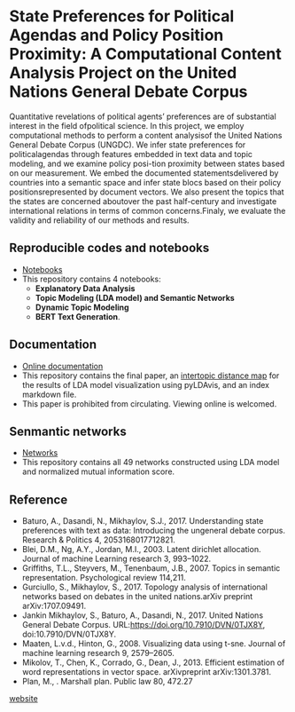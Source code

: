 # State Preferences for Political Agendas and Policy Position Proximity: A Computational Content Analysis Project on the United Nations General Debate Corpus

Quantitative revelations of political agents’ preferences are of substantial interest in the field ofpolitical science. In this project, we employ computational methods to perform a content analysisof the United Nations General Debate Corpus (UNGDC). We infer state preferences for politicalagendas through features embedded in text data and topic modeling, and we examine policy posi-tion proximity between states based on our measurement.  We embed the documented statementsdelivered by countries into a semantic space and infer state blocs based on their policy positionsrepresented by document vectors.  We also present the topics that the states are concerned aboutover the past half-century and investigate international relations in terms of common concerns.Finaly, we evaluate the validity and reliability of our methods and results. 

## Reproducible codes and notebooks
- [Notebooks](https://github.com/luxin-tian/UNGDC/tree/master/project)
- This repository contains 4 notebooks: 
  - **Explanatory Data Analysis**
  - **Topic Modeling (LDA model) and Semantic Networks**
  - **Dynamic Topic Modeling**
  - **BERT Text Generation**.

## Documentation
- [Online documentation](./paper.pdf)
- This repository contains the final paper, an [intertopic distance map](./pylda_topic.html) for the results of LDA model visualization using pyLDAvis, and an index markdown file.
- This paper is prohibited from circulating. Viewing online is welcomed. 

## Senmantic networks
- [Networks](./pic)
- This repository contains all 49 networks constructed using LDA model and normalized mutual information score. 

## Reference
- Baturo, A., Dasandi, N., Mikhaylov, S.J., 2017. Understanding state preferences with text as data: Introducing the ungeneral debate corpus. Research & Politics 4, 2053168017712821.
- Blei, D.M., Ng, A.Y., Jordan, M.I., 2003.  Latent dirichlet allocation.  Journal of machine Learning research 3, 993–1022.
- Griffiths, T.L., Steyvers, M., Tenenbaum, J.B., 2007.  Topics in semantic representation.  Psychological review 114,211.
- Gurciullo, S., Mikhaylov, S., 2017. Topology analysis of international networks based on debates in the united nations.arXiv preprint arXiv:1707.09491.
- Jankin Mikhaylov, S., Baturo, A., Dasandi, N., 2017.  United Nations General Debate Corpus.  URL:https://doi.org/10.7910/DVN/0TJX8Y, doi:10.7910/DVN/0TJX8Y.
- Maaten, L.v.d., Hinton, G., 2008. Visualizing data using t-sne. Journal of machine learning research 9, 2579–2605.
- Mikolov, T., Chen, K., Corrado, G., Dean, J., 2013. Efficient estimation of word representations in vector space. arXivpreprint arXiv:1301.3781.
- Plan, M., . Marshall plan. Public law 80, 472.27

[website](http://luxintian.com/UNGDC/)
